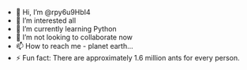 - 👋 Hi, I’m @rpy6u9HbI4
- 👀 I’m interested all
- 🌱 I’m currently learning Python
- 💞️ I’m not looking to collaborate now
- 📫 How to reach me - planet earth...
- ⚡ Fun fact: There are approximately 1.6 million ants for every person.

<!---
rpy6u9HbI4/rpy6u9HbI4 is a ✨ special ✨ repository because its `README.md` (this file) appears on your GitHub profile.
You can click the Preview link to take a look at your changes.
--->
